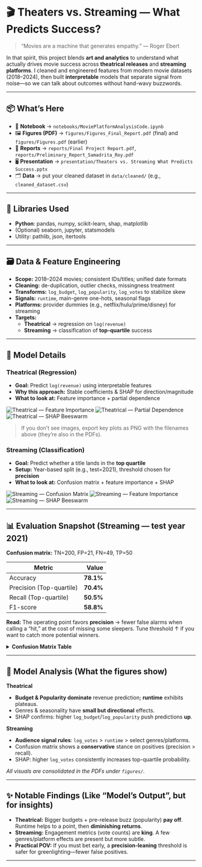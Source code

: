 # 🎬 Theaters vs. Streaming — What Predicts Success?

> “Movies are a machine that generates empathy.” — Roger Ebert

In that spirit, this project blends **art and analytics** to understand what actually drives movie success across **theatrical releases** and **streaming platforms**. I cleaned and engineered features from modern movie datasets (2018–2024), then built **interpretable** models that separate signal from noise—so we can talk about outcomes without hand-wavy buzzwords.

---

## 📦 What’s Here

- 📒 **Notebook** → `notebooks/MoviePlatformAnalysisCode.ipynb`
- 🖼️ **Figures (PDF)** → `figures/Figures_Final_Report.pdf` (final) and `figures/Figures.pdf` (earlier)
- 🧾 **Reports** → `reports/Final Project Report.pdf`, `reports/Preliminary_Report_Samadrita_Roy.pdf`
- 🖥️ **Presentation** → `presentation/Theaters vs. Streaming What Predicts Success.pptx`
- 🗂️ **Data** → put your cleaned dataset in `data/cleaned/` (e.g., `cleaned_dataset.csv`)

---

## 🧰 Libraries Used

- **Python**: pandas, numpy, scikit-learn, shap, matplotlib
- (Optional) seaborn, jupyter, statsmodels
- Utility: pathlib, json, itertools

---

## 🗃️ Data & Feature Engineering

- **Scope:** 2018–2024 movies; consistent IDs/titles; unified date formats
- **Cleaning:** de-duplication, outlier checks, missingness treatment
- **Transforms:** `log_budget`, `log_popularity`, `log_votes` to stabilize skew
- **Signals:** `runtime`, main-genre one-hots, seasonal flags
- **Platforms:** provider dummies (e.g., netflix/hulu/prime/disney) for streaming
- **Targets:**
  - **Theatrical** → regression on `log(revenue)`
  - **Streaming** → classification of **top-quartile** success

---

## 🧠 Model Details

### Theatrical (Regression)
- **Goal:** Predict `log(revenue)` using interpretable features
- **Why this approach:** Stable coefficients & SHAP for direction/magnitude
- **What to look at:** Feature importance + partial dependence

![Theatrical — Feature Importance](figures/theatrical_feature_importance.png)
![Theatrical — Partial Dependence](figures/theatrical_pdp.png)
![Theatrical — SHAP Beeswarm](figures/theatrical_shap_beeswarm.png)

> If you don’t see images, export key plots as PNG with the filenames above (they’re also in the PDFs).

### Streaming (Classification)
- **Goal:** Predict whether a title lands in the **top quartile**
- **Setup:** Year-based split (e.g., test=2021), threshold chosen for **precision**
- **What to look at:** Confusion matrix + feature importance + SHAP

![Streaming — Confusion Matrix](figures/streaming_confusion_matrix.png)
![Streaming — Feature Importance](figures/streaming_feature_importance.png)
![Streaming — SHAP Beeswarm](figures/streaming_shap_beeswarm.png)

---

## 📊 Evaluation Snapshot (Streaming — test year 2021)

**Confusion matrix:** TN=200, FP=21, FN=49, TP=50

| Metric | Value |
|---|---:|
| Accuracy | **78.1%** |
| Precision (Top-quartile) | **70.4%** |
| Recall (Top-quartile) | **50.5%** |
| F1-score | **58.8%** |

**Read:** The operating point favors **precision** → fewer false alarms when calling a “hit,” at the cost of missing some sleepers. Tune threshold ↑ if you want to catch more potential winners.

<details>
<summary><strong>Confusion Matrix Table</strong></summary>

|               | Pred: Not Top | Pred: Top |
|---|---:|---:|
| **Actual: Not Top** | 200 | 21 |
| **Actual: Top**     | 49  | 50 |

</details>

---

## 🔎 Model Analysis (What the figures show)

**Theatrical**
- **Budget & Popularity dominate** revenue prediction; **runtime** exhibits plateaus.
- Genres & seasonality have **small but directional** effects.
- SHAP confirms: higher `log_budget`/`log_popularity` push predictions **up**.

**Streaming**
- **Audience signal rules**: `log_votes` > `runtime` > select genres/platforms.
- Confusion matrix shows a **conservative** stance on positives (precision > recall).
- SHAP: higher `log_votes` consistently increases top-quartile probability.

_All visuals are consolidated in the PDFs under `figures/`._

---

## ✨ Notable Findings (Like “Model’s Output”, but for insights)

- **Theatrical:** Bigger budgets + pre-release buzz (popularity) **pay off**. Runtime helps to a point, then **diminishing returns**.
- **Streaming:** Engagement metrics (vote counts) are **king**. A few genres/platform effects are present but more subtle.
- **Practical POV:** If you must bet early, a **precision-leaning** threshold is safer for greenlighting—fewer false positives.

---
